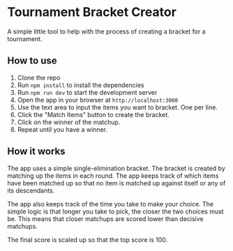 # Tournament Bracket Creator

A simple little tool to help with the process of creating a bracket for a tournament.

## How to use

1. Clone the repo
2. Run `npm install` to install the dependencies
3. Run `npm run dev` to start the development server
4. Open the app in your browser at `http://localhost:3000`
5. Use the text area to input the items you want to bracket. One per line.
6. Click the "Match Items" button to create the bracket.
7. Click on the winner of the matchup.
8. Repeat until you have a winner.

## How it works

The app uses a simple single-elimination bracket. The bracket is created by matching up the items in each round. The app keeps track of which items have been matched up so that no item is matched up against itself or any of its descendants.

The app also keeps track of the time you take to make your choice. The simple logic is that longer you take to pick, the closer the two choices must be. This means that closer matchups are scored lower than decisive matchups.

The final score is scaled up so that the top score is 100.

